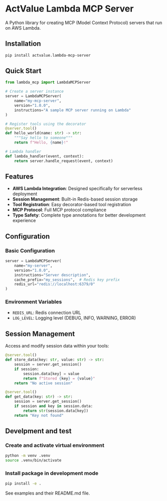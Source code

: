 # ActValue Lambda MCP Server

A Python library for creating MCP (Model Context Protocol) servers that run on AWS Lambda.

## Installation

```bash
pip install actvalue.lambda-mcp-server
```

## Quick Start

```python
from lambda_mcp import LambdaMCPServer

# Create a server instance
server = LambdaMCPServer(
    name="my-mcp-server",
    version="1.0.0",
    instructions="A sample MCP server running on Lambda"
)

# Register tools using the decorator
@server.tool()
def hello_world(name: str) -> str:
    """Say hello to someone"""
    return f"Hello, {name}!"

# Lambda handler
def lambda_handler(event, context):
    return server.handle_request(event, context)
```

## Features

- **AWS Lambda Integration**: Designed specifically for serverless deployment
- **Session Management**: Built-in Redis-based session storage
- **Tool Registration**: Easy decorator-based tool registration
- **MCP Protocol**: Full MCP protocol compliance
- **Type Safety**: Complete type annotations for better development experience

## Configuration

### Basic Configuration

```python
server = LambdaMCPServer(
    name="my-server",
    version="1.0.0",
    instructions="Server description",
    cache_prefix="my_sessions",  # Redis key prefix
    redis_url="redis://localhost:6379/0"
)
```

### Environment Variables

- `REDIS_URL`: Redis connection URL
- `LOG_LEVEL`: Logging level (DEBUG, INFO, WARNING, ERROR)

## Session Management

Access and modify session data within your tools:

```python
@server.tool()
def store_data(key: str, value: str) -> str:
    session = server.get_session()
    if session:
        session.data[key] = value
        return f"Stored {key} = {value}"
    return "No active session"

@server.tool()
def get_data(key: str) -> str:
    session = server.get_session()
    if session and key in session.data:
        return str(session.data[key])
    return "Key not found"
```

## Develpment and test

### Create and activate virtual environment
```bash
python -m venv .venv
source .venv/bin/activate
```

### Install package in development mode
```bash
pip install -e .
```

See examples and their README.md file.